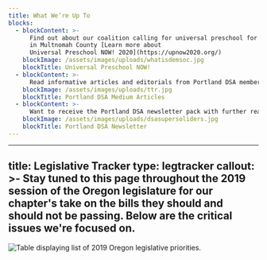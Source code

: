 ```yaml
---
title: What We’re Up To
blocks:
  - blockContent: >-
      Find out about our coalition calling for universal preschool for all 4-year-olds 
      in Multnomah County [Learn more about
      Universal Preschool NOW! 2020](https://upnow2020.org/)
    blockImage: /assets/images/uploads/whatisdemsoc.jpg
    blockTitle: Universal Preschool NOW!
  - blockContent: >-
      Read informative articles and editorials from Portland DSA members. Hailing from all corners of the socialist left,       our goal is a better world beyond capitalism. [View our collection of Medium Posts(https://medium.com/@dsaportlandoregon)
    blockImage: /assets/images/uploads/ttr.jpg
    blockTitle: Portland DSA Medium Articles
  - blockContent: >-
      Want to receive the Portland DSA newsletter pack with further reading material and information on events, mettings,         and actions? [Join Our Mailing List](https://sibforms.com/serve/MUIEAFKReA6mXsCyKinBbEQp9k7fjWknzKeNSh5bGgNVNSQkMG28nlXiIWkb1ni56eH_A8014vqf3lISOqJZCG4XpO3wqhmpqUFD9KSU-xPsjPQg136NYT7EptHGyobB31cGaAAtf0lPB1bK9YPTYURVjtqX1JbtwABzQ0mjvlJ3V5EPOIlzpUETj-EMyiomkawLG4DOrCznS3Xc)
    blockImage: /assets/images/uploads/dsasupersoliders.jpg
    blockTitle: Portland DSA Newsletter
---
```



---
title: Legislative Tracker
type: legtracker
callout: >-
  Stay tuned to this page throughout the 2019 session of the Oregon legislature
  for our chapter's take on the bills they should and should not be passing.
  Below are the critical issues we're focused on.
---

![Table displaying list of 2019 Oregon legislative priorities.](/assets/images/uploads/leg-priorities-2019.png)
